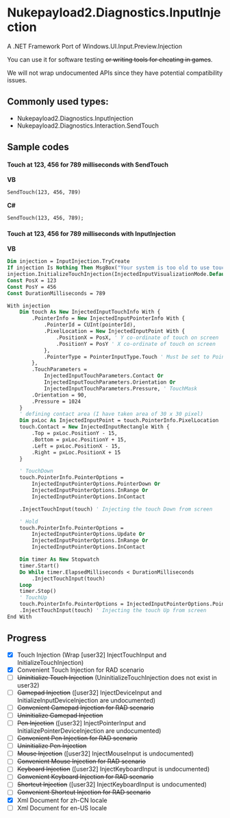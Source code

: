 # Nukepayload2.Diagnostics.InputInjection
A .NET Framework Port of Windows.UI.Input.Preview.Injection

You can use it for software testing ~~or writing tools for cheating in games~~.

We will not wrap undocumented APIs since they have potential compatibility issues.

## Commonly used types:
- Nukepayload2.Diagnostics.InputInjection
- Nukepayload2.Diagnostics.Interaction.SendTouch

## Sample codes
#### Touch at 123, 456 for 789 milliseconds with SendTouch
__VB__
```vb
SendTouch(123, 456, 789)
```

__C#__
```vb
SendTouch(123, 456, 789);
```

#### Touch at 123, 456 for 789 milliseconds with InputInjection
__VB__
```vb
Dim injection = InputInjection.TryCreate
If injection Is Nothing Then MsgBox("Your system is too old to use touch injection.", vbExclamation, "Not supported")
injection.InitializeTouchInjection(InjectedInputVisualizationMode.Default)
Const PosX = 123
Const PosY = 456
Const DurationMilliseconds = 789

With injection
    Dim touch As New InjectedInputTouchInfo With {
        .PointerInfo = New InjectedInputPointerInfo With {
            .PointerId = CUInt(pointerId),
            .PixelLocation = New InjectedInputPoint With {
                .PositionX = PosX, ' Y co-ordinate of touch on screen
                .PositionY = PosY ' X co-ordinate of touch on screen
            },
            .PointerType = PointerInputType.Touch ' Must be set to PointerInputType.Touch. It's different from UWP.
        },
        .TouchParameters =
            InjectedInputTouchParameters.Contact Or
            InjectedInputTouchParameters.Orientation Or
            InjectedInputTouchParameters.Pressure, ' TouchMask
        .Orientation = 90,
        .Pressure = 1024
    }
    ' defining contact area (I have taken area of 30 x 30 pixel)
    Dim pxLoc As InjectedInputPoint = touch.PointerInfo.PixelLocation
    touch.Contact = New InjectedInputRectangle With {
        .Top = pxLoc.PositionY - 15,
        .Bottom = pxLoc.PositionY + 15,
        .Left = pxLoc.PositionX - 15,
        .Right = pxLoc.PositionX + 15
    }

    ' TouchDown
    touch.PointerInfo.PointerOptions =
        InjectedInputPointerOptions.PointerDown Or
        InjectedInputPointerOptions.InRange Or
        InjectedInputPointerOptions.InContact

    .InjectTouchInput(touch) ' Injecting the touch Down from screen

    ' Hold
    touch.PointerInfo.PointerOptions =
        InjectedInputPointerOptions.Update Or
        InjectedInputPointerOptions.InRange Or
        InjectedInputPointerOptions.InContact

    Dim timer As New Stopwatch
    timer.Start()
    Do While timer.ElapsedMilliseconds < DurationMilliseconds
        .InjectTouchInput(touch)
    Loop
    timer.Stop()
    ' TouchUp
    touch.PointerInfo.PointerOptions = InjectedInputPointerOptions.PointerUp
    .InjectTouchInput(touch) ' Injecting the touch Up from screen
End With
```

## Progress
- [x] Touch Injection (Wrap [user32] InjectTouchInput and InitializeTouchInjection)
- [x] Convenient Touch Injection for RAD scenario
- [ ] ~~Uninitialize Touch Injection~~ (UninitializeTouchInjection does not exist in user32)
- [ ] ~~Gamepad Injection~~ ([user32] InjectDeviceInput and InitializeInputDeviceInjection are undocumented)
- [ ] ~~Convenient Gamepad Injection for RAD scenario~~
- [ ] ~~Uninitialize Gamepad Injection~~
- [ ] ~~Pen Injection~~ ([user32] InjectPointerInput and InitializePointerDeviceInjection are undocumented)
- [ ] ~~Convenient Pen Injection for RAD scenario~~
- [ ] ~~Uninitialize Pen Injection~~
- [ ] ~~Mouse Injection~~ ([user32] InjectMouseInput is undocumented)
- [ ] ~~Convenient Mouse Injection for RAD scenario~~
- [ ] ~~Keyboard Injection~~ ([user32] InjectKeyboardInput is undocumented)
- [ ] ~~Convenient Keyboard Injection for RAD scenario~~
- [ ] ~~Shortcut Injection~~ ([user32] InjectKeyboardInput is undocumented)
- [ ] ~~Convenient Shortcut Injection for RAD scenario~~
- [x] Xml Document for zh-CN locale
- [ ] Xml Document for en-US locale
